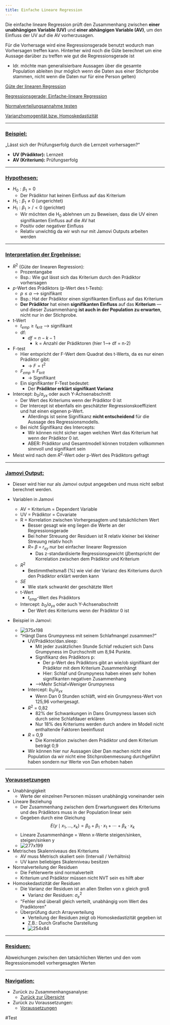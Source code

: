 ```yaml
---
title: Einfache Lineare Regression
---
```


Die einfache lineare Regression prüft den Zusammenhang zwischen **einer unabhängigen Variable (UV)** und **einer abhängigen Variable (AV)**, um den Einfluss der UV auf die AV vorherzusagen.

Für die Vorhersage wird eine Regressionsgerade benutzt wodurch man Vorhersagen treffen kann. Hinterher wird noch die Güte berechnet um eine Aussage darüber zu treffen wie gut die Regressionsgerade ist

* Idr. möchte man generalisierbare Aussagen über die gesamte Population ableiten (nur möglich wenn die Daten aus einer Stichprobe stammen, nicht wenn die Daten nur für eine Person gelten)

[Güte der linearen Regression](/guete-der-linearen-regression)

[Regressionsgerade; Einfache-lineare Regression](/regressionsgerade-einfache-lineare-regression)

[Normalverteilungsannahme testen](/Voraussetzungstests/normalverteilungsannahme-testen)

[Varianzhomogenität bzw. Homoskedastizität](/Voraussetzungstests/varianzhomogenitaet-bzw-homoskedastizitaet)

---

### <u>Beispiel:</u>

„Lässt sich der Prüfungserfolg durch die Lernzeit vorhersagen?“

* **UV (Prädiktor):** Lernzeit
* **AV (Kriterium):** Prüfungserfolg

---

### <u>Hypothesen:</u>

* $H_0:\beta_1 =0$
  * Der Prädiktor hat keinen Einfluss auf das Kriterium
* $H_1: \beta_1 \neq 0$  (ungerichtet)
* $H_1: \beta_1 >/< 0$  (gerichtet)
  * Wir möchten die H<sub>0</sub> ablehnen um zu Beweisen, dass die UV einen signifikanten Einfluss auf die AV hat
  * Positiv oder negativer Einfluss
  * Relativ unwichtig da wir wsh nur mit Jamovi Outputs arbeiten werden

---

### <u>Interpretation der Ergebnisse:</u>

* $R^2$ (Güte der linearen Regression):
  * Prozentangabe
  * Bsp.: Wie gut lässt sich das Kriterium durch den Prädiktor vorhersagen
* $p$-Wert des Prädiktors (p-Wert des t-Tests):
  * $p\le \alpha$ --> signifikant
  * Bsp.: Hat der Prädiktor einen signifikanten Einfluss auf das Kriterium
  * **Der Prädiktor** hat einen **signifikanten Einfluss** auf das **Kriterium** — und dieser Zusammenhang **ist auch in der Population zu erwarten**, nicht nur in der Stichprobe.
* t-Wert
  * $t_{emp} \ge t_{krit}$ --> signifikant
  * df:
    * $df = n - k - 1$
      * k =  Anzahl der Prädiktoren (hier 1--> df = n-2)
* F-test
  * Hier entspricht der F-Wert dem Quadrat des t-Werts, da es nur einen Prädiktor gibt:
    * → $F = t^2$
  * $F_{emp} \ge F_{krit}$
    * → Signifikant
  * Ein signifikanter F-Test bedeutet:
    * Der **Prädiktor erklärt signifikant Varianz**
* Intercept: $b_0 /a_{yx}$ oder auch Y-Achsenabschnitt
  * Der Wert des Kriteriums wenn der Prädiktor 0 ist
  * Der Intercept ist ebenfalls ein geschätzter Regressionskoeffizient und hat einen eigenen p-Wert.
    * Allerdings ist seine Signifikanz **nicht entscheidend** für die Aussage des Regressionsmodells.
  * Bei nicht Signifikanz des Intercepts:
    * Wir können nicht sicher sagen welchen Wert das Kriterium hat wenn der Prädiktor 0 ist.
    * ABER: Prädiktor und Gesamtmodell können trotzdem vollkommen sinnvoll und signifikant sein
* Meist wird nach dem $R^2$-Wert oder p-Wert des Prädiktors gefragt

---

### <u>Jamovi Output:</u>

* Dieser wird hier nur als Jamovi output angegeben und muss nicht selbst berechnet werden.

* Variablen in Jamovi
  
  * AV = Kriterium = Dependent Variable
  * UV = Prädiktor = Covariate
  * R = Korrelation zwischen Vorhergesagtem und tatsächlichem Wert
    * Besser gesagt wie eng liegen die Werte an der Regressionsgerade
    * Bei hoher Streuung der Residuen ist R relativ kleiner bei kleiner Streuung relativ hoch
    * $R = \; \beta \; = \; r_{xy}$  nur bei einfacher linearer Regression
      * Das z-standardisierte Regressionsgewicht ($\beta$)entspricht der Korrelation zwischen dem Prädiktor und Kriterium
  * $R^2$
    * Bestimmtheitsmaß (%) wie viel der Varianz des Kriteriums durch den Prädiktor erklärt werden kann
  * $SE$
    * Wie stark schwankt der geschätzte Wert
  * t-Wert
    * $t_{emp}$-Wert des Prädiktors
  * Intercept: $b_0 /a_{yx}$ oder auch Y-Achsenabschnitt
    * Der Wert des Kriteriums wenn der Prädiktor 0 ist
* Beispiel in Jamovi:
  
  * ![375x198](/assets/tabelle_jamovi_elr.png)
  * "Hängt Dans Grumpyness mit seinem Schlafmangel zusammen?"
    * UV/Prädiktor/dan.sleep:
      * Mit jeder zusätzlichen Stunde Schlaf reduziert sich Dans Grumpyness im Durchschnitt um 8,94 Punkte.
      * Signifikanz des Prädiktors p:
        * Der p-Wert des Prädiktors gibt an wie/ob signifikant der Prädiktor mit dem Kriterium Zusammenhängt
        * Hier: Schlaf und Grumpyness haben einen sehr hohen signifikanten negativen Zusammenhang
      * -->Mehr Schlaf=Weniger Grumpyness
    * Intercept: $b_0 /a_{yx}$
      * Wenn Dan 0 Stunden schläft, wird ein Grumpyness-Wert von 125,96 vorhergesagt.
    * $R^2$ = 0,82
      * 82% der Schwankungen in Dans Grumpyness lassen sich durch seine Schlafdauer erklären
      * Nur 18% des Kriteriums werden durch andere im Modell nicht enthaltende Faktoren beeinflusst
    * $R$ = 0,9
      * Die Korrelation zwischen dem Prädiktor und dem Kriterium beträgt 0,9
    * Wir können hier nur Aussagen über Dan machen nicht eine Population da wir nicht eine Stichprobenmessung durchgeführt haben sondern nur Werte von Dan erhoben haben

---

### <u>Voraussetzungen</u>

* Unabhängigkeit
  * Werte der einzelnen Personen müssen unabhängig voneinander sein
* Lineare Beziehung
  * Der Zusammenhang zwischen dem Erwartungswert des Kriteriums und des Prädiktors muss in der Population linear sein
  * Gegeben durch eine Gleichung $$E(y \mid x_1, \ldots, x_k) = \beta_0 + \beta_1 \cdot x_1 + \cdots + \beta_k \cdot x_k$$
  * Lineare Zusammenhänge = Wenn x-Werte steigen/sinken, steigen/sinken y
  * ![277x199](/assets/nlz.png)
* Metrisches Skalenniveaus des Kriteriums
  * AV muss Metrisch skaliert sein (Intervall / Verhältnis)
  * UV kann beliebiges Skalenniveau besitzen
* Normalverteilung der Residuen
  * Die Fehlerwerte sind normalverteilt
  * Kriterium und Prädiktor müssen nicht NVT sein es hilft aber
* Homoskedastizität der Residuen
  * Die Varianz der Residuen ist an allen Stellen von x gleich groß
    * Varianz der Residuen: $\sigma^2_{e}$
  * "Fehler sind überall gleich verteilt, unabhängig vom Wert des Pradiktoren"
  * Überprüfung durch Arrayverteilung
    * Verteilung der Residuen zeigt ob Homoskedastizität gegeben ist
    * Z.B.: Durch Grafische Darstellung
    * ![254x84](/assets/arrayverteilung.png)

---

### <u>Residuen:</u>

Abweichungen zwischen den tatsächlichen Werten und den vom Regressionsmodell vorhergesagten Werten

---

### <u>Navigation:</u>

* Zurück zu Zusammenhangsanalyse:
  * [Zurück zur Übersicht](/lineare-regression)
* Zurück zu Voraussetzungen:
  * [Voraussetzungen](/anzahl-der-praediktoren)

\#Test
